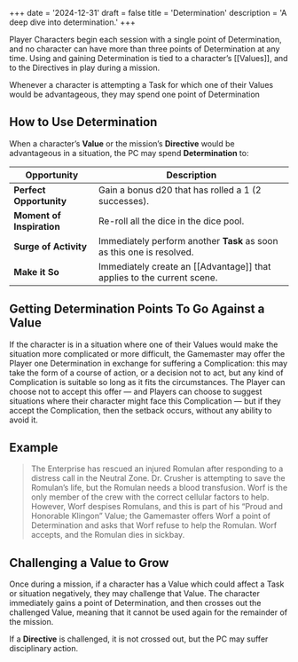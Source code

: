+++
date = '2024-12-31'
draft = false
title = 'Determination'
description = 'A deep dive into determination.'
+++

Player Characters begin each session with a single point of Determination, and no character can have more than three points of Determination at any time. Using and gaining Determination is tied to a character’s [[Values]], and to the Directives in play during a mission.

Whenever a character is attempting a Task for which one of their Values would be advantageous, they may spend one point of Determination

## How to Use Determination

When a character’s **Value** or the mission’s **Directive** would be advantageous in a situation, the PC may spend **Determination** to:

| **Opportunity**          | **Description**                                                                 |
|---------------------------|---------------------------------------------------------------------------------|
| **Perfect Opportunity**   | Gain a bonus d20 that has rolled a 1 (2 successes).                             |
| **Moment of Inspiration** | Re-roll all the dice in the dice pool.                                          |
| **Surge of Activity**     | Immediately perform another **Task** as soon as this one is resolved.           |
| **Make it So**            | Immediately create an [[Advantage]] that applies to the current scene.          |

## Getting Determination Points To Go Against a Value

If the character is in a situation where one of their Values would make the situation more complicated or more difficult, the Gamemaster may offer the Player one Determination in exchange for suffering a Complication: this may take the form of a course of action, or a decision not to act, but any kind of Complication is suitable so long as it fits the circumstances. The Player can choose not to accept this offer — and Players can choose to suggest situations where their character might face this Complication — but if they accept the Complication, then the setback occurs, without any ability to avoid it.

## Example

> The Enterprise has rescued an injured Romulan after responding to a distress call in the Neutral Zone. Dr. Crusher is attempting to save the Romulan’s life, but the Romulan needs a blood transfusion. Worf is the only member of the crew with the correct cellular factors to help. However, Worf despises Romulans, and this is part of his “Proud and Honorable Klingon” Value; the Gamemaster offers Worf a point of Determination and asks that Worf refuse to help the Romulan. Worf accepts, and the Romulan dies in sickbay.

## Challenging a Value to Grow

Once during a mission, if a character has a Value which could affect a Task or situation negatively, they may challenge that Value. The character immediately gains a point of Determination, and then crosses out the challenged Value, meaning that it cannot be used again for the remainder of the mission.

If a **Directive** is challenged, it is not crossed out, but the PC may suffer disciplinary action.

